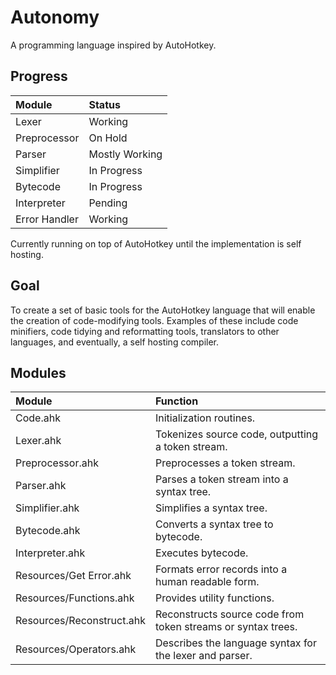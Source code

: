 Autonomy
========
A programming language inspired by AutoHotkey.

Progress
--------

| Module        | Status         |
|:--------------|:---------------|
| Lexer         | Working        |
| Preprocessor  | On Hold        |
| Parser        | Mostly Working |
| Simplifier    | In Progress    |
| Bytecode      | In Progress    |
| Interpreter   | Pending        |
| Error Handler | Working        |

Currently running on top of AutoHotkey until the implementation is self hosting.


Goal
----

To create a set of basic tools for the AutoHotkey language that will enable the creation of code-modifying tools. Examples of these include code minifiers, code tidying and reformatting tools, translators to other languages, and eventually, a self hosting compiler.


Modules
-------

| Module                    | Function                                                     |
|:--------------------------|:-------------------------------------------------------------|
| Code.ahk                  | Initialization routines.                                     |
| Lexer.ahk                 | Tokenizes source code, outputting a token stream.            |
| Preprocessor.ahk          | Preprocesses a token stream.                                 |
| Parser.ahk                | Parses a token stream into a syntax tree.                    |
| Simplifier.ahk            | Simplifies a syntax tree.                                    |
| Bytecode.ahk              | Converts a syntax tree to bytecode.                          |
| Interpreter.ahk           | Executes bytecode.                                           |
| Resources/Get Error.ahk   | Formats error records into a human readable form.            |
| Resources/Functions.ahk   | Provides utility functions.                                  |
| Resources/Reconstruct.ahk | Reconstructs source code from token streams or syntax trees. |
| Resources/Operators.ahk   | Describes the language syntax for the lexer and parser.      |